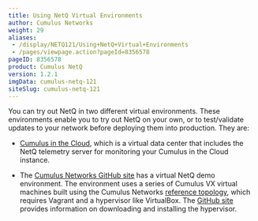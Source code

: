 ```yaml
---
title: Using NetQ Virtual Environments
author: Cumulus Networks
weight: 29
aliases:
 - /display/NETQ121/Using+NetQ+Virtual+Environments
 - /pages/viewpage.action?pageId=8356578
pageID: 8356578
product: Cumulus NetQ
version: 1.2.1
imgData: cumulus-netq-121
siteSlug: cumulus-netq-121
---
```

You can try out NetQ in two different virtual environments. These
environments enable you to try out NetQ on your own, or to test/validate
updates to your network before deploying them into production. They are:

  - [Cumulus in the
    Cloud](https://cumulusnetworks.com/products/cumulus-in-the-cloud/),
    which is a virtual data center that includes the NetQ telemetry
    server for monitoring your Cumulus in the Cloud instance.

  - The [Cumulus Networks GitHub
    site](https://github.com/CumulusNetworks/cldemo-netq) has a virtual
    NetQ demo environment. The environment uses a series of Cumulus VX
    virtual machines built using the Cumulus Networks [reference
    topology](https://github.com/cumulusnetworks/cldemo-vagrant), which
    requires Vagrant and a hypervisor like VirtualBox. The [GitHub
    site](https://github.com/CumulusNetworks/cldemo-netq) provides
    information on downloading and installing the hypervisor.

<article id="html-search-results" class="ht-content" style="display: none;">

</article>

<footer id="ht-footer">

</footer>
